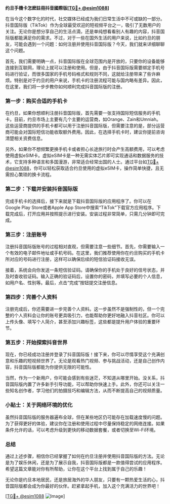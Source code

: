 **约旦手機卡怎麽註冊抖音國際版[[TG💪+ @esim1088](https://t.me/s/esim1088)]**

在当今这个数字化的时代，社交媒体已经成为我们日常生活中不可或缺的一部分。抖音国际版（TikTok）作为全球最受欢迎的短视频平台之一，吸引了无数用户的关注。无论你是想分享自己的生活点滴，还是单纯想看看别人有趣的内容，抖音国际版都能满足你的需求。不过，对于一些在国外生活的用户来说，比如约旦的朋友，可能会遇到一个问题：如何注册并使用抖音国际版？今天，我们就来详细聊聊这个问题。

首先，我们需要明确一点，抖音国际版在全球范围内是开放的，只要你的设备能够连接到互联网，理论上就可以注册和使用。但是，由于抖音国际版需要绑定手机号码进行验证，而很多国家的手机号码格式和规则不同，这就给注册带来了些许麻烦。特别是对于约旦的用户来说，手机卡的注册流程可能与国内略有差异。因此，在这里，我们将一步步教你如何顺利完成抖音国际版的注册。

### 第一步：购买合适的手机卡

在约旦，如果你想顺利注册抖音国际版，首先需要一张支持国际短信服务的手机卡。目前，约旦市场上主要有几个主要的运营商，如Orange、Zain和Umniah。这些运营商提供的手机卡都可以用于注册抖音国际版，但需要注意的是，部分运营商可能会对国际短信功能收取额外费用。因此，在选择手机卡时，建议你提前咨询清楚相关资费信息。

另外，如果你不想频繁更换手机卡或者担心长途旅行时会产生高额费用，可以考虑使用虚拟eSIM卡。虚拟eSIM卡是一种无需实体芯片即可实现通话和数据服务的技术，它支持多种语言和多国漫游，非常适合经常出国的人士。通过平台如[TG💪+ @esim1088](https://t.me/s/esim1088)，你可以轻松获取适合约旦使用的虚拟eSIM卡，操作简单快捷，且无需担心繁琐的换卡流程。

### 第二步：下载并安装抖音国际版

完成手机卡的选择后，接下来就是下载抖音国际版的应用程序了。你可以在Google Play Store或者Apple App Store中搜索“TikTok”下载官方应用程序。下载完成后，打开应用并按照提示进行安装。安装过程非常简单，只需几分钟即可完成。

### 第三步：注册账号

注册抖音国际版账号的过程相对直观，但需要注意一些细节。首先，你需要输入一个有效的电子邮件地址或手机号码。在这里，我们推荐使用你在约旦购买的手机卡所对应的号码进行注册，这样可以确保后续的短信验证码接收无误。

接着，系统会向你发送一条短信验证码。请确保你的手机处于良好的信号状态，并及时查收验证码。输入正确的验证码后，设置你的密码，并填写必要的个人信息，如用户名、性别等。最后，点击“完成”按钮提交注册信息。

### 第四步：完善个人资料

注册完成后，你还需要进一步完善个人资料。这一步虽然不是强制性的，但一个完整的个人资料会让你的账号更具吸引力，也能帮助你更好地融入抖音社区。你可以上传头像、填写个人简介，甚至添加兴趣标签，这些都是提升用户体验的重要环节。

### 第五步：开始探索抖音世界

现在，你已经成功注册并登录了抖音国际版！接下来，你可以尽情享受这个充满创意和乐趣的短视频世界了。无论是观看热门视频、参与挑战活动，还是自己创作内容，抖音国际版都能为你提供无限的可能性。

当然，作为一个新用户，你可能会感到有些迷茫，不知道从哪里开始。没关系，抖音国际版内置了许多新手引导功能，可以帮助你快速上手。此外，你还可以关注一些知名创作者，学习他们的拍摄技巧和编辑方法，从而不断提高自己的视频质量。

### 小贴士：关于网络环境的优化

虽然抖音国际版的服务器遍布全球，但在某些地区仍可能存在加载速度慢的问题。为了获得更好的体验，建议你在注册和使用过程中尽量保持稳定的网络连接。如果条件允许的话，可以考虑升级到更快的移动数据套餐，或者切换至Wi-Fi环境。

### 总结

通过上述步骤，相信你已经掌握了如何在约旦注册并使用抖音国际版的方法。无论是为了娱乐休闲，还是为了展示自我，抖音国际版都是一款值得尝试的应用程序。希望这篇文章能对你有所帮助，让你在这个平台上找到属于自己的乐趣！

无论你是约旦本地居民，还是旅居海外的华人朋友，只要有一颗热爱生活的心，抖音国际版都会成为你最好的伙伴。赶紧拿起手机，加入这个充满活力的世界吧！

[[TG💪+ @esim1088](https://t.me/s/esim1088) ![Image](https://i.postimg.cc/4NQfJmqS/Snipaste-2025-05-13-00-14-12.png)]